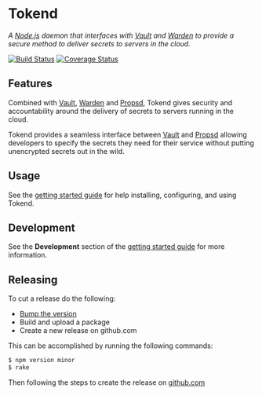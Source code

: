 Tokend
=========

*A [Node.js][] daemon that interfaces with [Vault][] and [Warden][] to provide a secure method to deliver secrets to servers in the cloud.*

[![Build Status][travis-img]][travis]
[![Coverage Status][coverage-img]][coverage]

## Features

Combined with [Vault][], [Warden][] and [Propsd][], Tokend gives security and accountability around the delivery of secrets to servers running in the cloud.

Tokend provides a seamless interface between [Vault][] and [Propsd][] allowing developers to specify the secrets they need for their service without putting unencrypted secrets out in the wild.

## Usage

See the [getting started guide][gsg] for help installing, configuring, and using Tokend.

## Development

See the **Development** section of the [getting started guide][gsg-d] for more information.

## Releasing

To cut a release do the following:

* [Bump the version][npm-version]
* Build and upload a package
* Create a new release on github.com

This can be accomplished by running the following commands:

```bash
$ npm version minor
$ rake
```

Then following the steps to create the release on [github.com]

[Node.js]: https://nodejs.org/en/
[travis-img]: https://travis-ci.org/rapid7/tokend.svg?branch=master
[travis]: https://travis-ci.org/rapid7/tokend
[coverage-img]: https://coveralls.io/repos/github/rapid7/tokend/badge.svg?branch=master
[coverage]: https://coveralls.io/github/rapid7/tokend?branch=master
[npm-version]: https://docs.npmjs.com/cli/version
[github.com]: https://www.github.com
[Vault]: https://www.vaultproject.io/
[Warden]: https://github.com/rapid7/warden
[Propsd]: https://github.com/rapid7/propsd
[gsg]: ./docs/getting-started/
[gsg-d]: ./docs/getting-started/development.md
[dev server mode]: https://www.vaultproject.io/docs/concepts/dev-server.html
